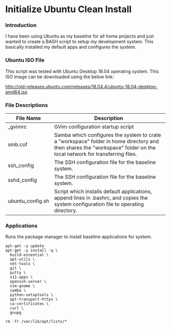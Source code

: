 # Initialize Ubuntu Clean Install

### Introduction

I have been using Ubuntu as my baseline for all home projects and just wanted to create a BASH script to setup my development system.  This basically installed my default apps and configures the system.



### Ubuntu ISO File

This script was tested with Ubuntu Desktop 18.04 operating system.  This ISO image can be downloaded using the below link:

http://old-releases.ubuntu.com/releases/18.04.4/ubuntu-18.04-desktop-amd64.iso



### File Descriptions

| File Name        | Description                                                  |
| ---------------- | ------------------------------------------------------------ |
| _gvimrc          | GVim configuration startup script                            |
| smb.cof          | Samba which configures the system to crate a "workspace" folder in home directory and then shares the "workspace" folder on the local network for transferring files. |
| ssh_config       | The SSH configuration file for the baseline system.          |
| sshd_config      | The SSH configuration file for the baseline system.          |
| ubuntu_config.sh | Script which installs default applications, append lines in .bashrc, and copies the system configuration file to operating directory. |



### Applications

Runs the package manager to install baseline applications for system.

```
apt-get -y update
apt-get -y install -q \
  build-essential \
  apt-utils \
  net-tools \
  git \
  putty \
  x11-apps \
  openssh-server \
  vim-gnome \
  samba \
  python-setuptools \
  apt-transport-https \
  ca-certificates \
  curl \
  gnupg

rm -fr /var/lib/apt/lists/*
```

